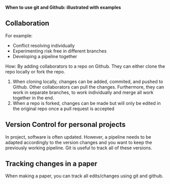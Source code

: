 **When to use git and Github: illustrated with examples**

## Collaboration ##
For example:
* Conflict resolving individually 
* Experimenting risk free in different branches 
* Developing a pipeline together 

How:
By adding collaborators to a repo on Github. They can either clone the repo locally or fork the repo. 
1. When cloning locally, changes can be added, commited, and pushed to Github. Other collaborators can pull the changes. 
Furthermore, they can work in separate branches, to work individually and merge all work together in the end. 
2. When a repo is forked, changes can be made but will only be edited in the original repo once a pull request is accepted 

## Version Control for personal projects ##

In project, software is often updated. However, a pipeline needs to be adapted accordingly to the version changes and you want to keep the previously working pipeline. Git is useful to track all of these versions.  

## Tracking changes in a paper ##

When making a paper, you can track all edits/changes using git and github. 


